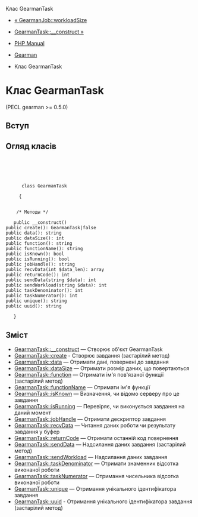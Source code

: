 Клас GearmanTask

-   [« GearmanJob::workloadSize](gearmanjob.workloadsize.html)
    
-   [GearmanTask::\_\_construct »](gearmantask.construct.html)
    
-   [PHP Manual](index.html)
    
-   [Gearman](book.gearman.html)
    
-   Клас GearmanTask
    

# Клас GearmanTask

(PECL gearman >= 0.5.0)

## Вступ

## Огляд класів

```classsynopsis



    
     
      class GearmanTask
     
     {


    /* Методы */
    
   public __construct()
public create(): GearmanTask|false
public data(): string
public dataSize(): int
public function(): string
public functionName(): string
public isKnown(): bool
public isRunning(): bool
public jobHandle(): string
public recvData(int $data_len): array
public returnCode(): int
public sendData(string $data): int
public sendWorkload(string $data): int
public taskDenominator(): int
public taskNumerator(): int
public unique(): string
public uuid(): string

   }
```

## Зміст

-   [GearmanTask::\_\_construct](gearmantask.construct.html) — Створює об'єкт GearmanTask
-   [GearmanTask::create](gearmantask.create.html) - Створює завдання (застарілий метод)
-   [GearmanTask::data](gearmantask.data.html) — Отримати дані, повернені до завдання
-   [GearmanTask::dataSize](gearmantask.datasize.html) — Отримати розмір даних, що повертаються
-   [GearmanTask::function](gearmantask.function.html) — Отримати ім'я пов'язаної функції (застарілий метод)
-   [GearmanTask::functionName](gearmantask.functionname.html) — Отримати ім'я функції
-   [GearmanTask::isKnown](gearmantask.isknown.html) — Визначення, чи відомо серверу про це завдання
-   [GearmanTask::isRunning](gearmantask.isrunning.html) — Перевіряє, чи виконується завдання на даний момент
-   [GearmanTask::jobHandle](gearmantask.jobhandle.html) — Отримати дескриптор завдання
-   [GearmanTask::recvData](gearmantask.recvdata.html) — Читання даних роботи чи результату завдання у буфер
-   [GearmanTask::returnCode](gearmantask.returncode.html) — Отримати останній код повернення
-   [GearmanTask::sendData](gearmantask.senddata.html) — Надсилання даних завдання (застарілий метод)
-   [GearmanTask::sendWorkload](gearmantask.sendworkload.html) — Надсилання даних завдання
-   [GearmanTask::taskDenominator](gearmantask.taskdenominator.html) — Отримати знаменник відсотка виконаної роботи
-   [GearmanTask::taskNumerator](gearmantask.tasknumerator.html) — Отримання чисельника відсотка виконаної роботи
-   [GearmanTask::unique](gearmantask.unique.html) — Отримання унікального ідентифікатора завдання
-   [GearmanTask::uuid](gearmantask.uuid.html) - Отримання унікального ідентифікатора завдання (застарілий метод)